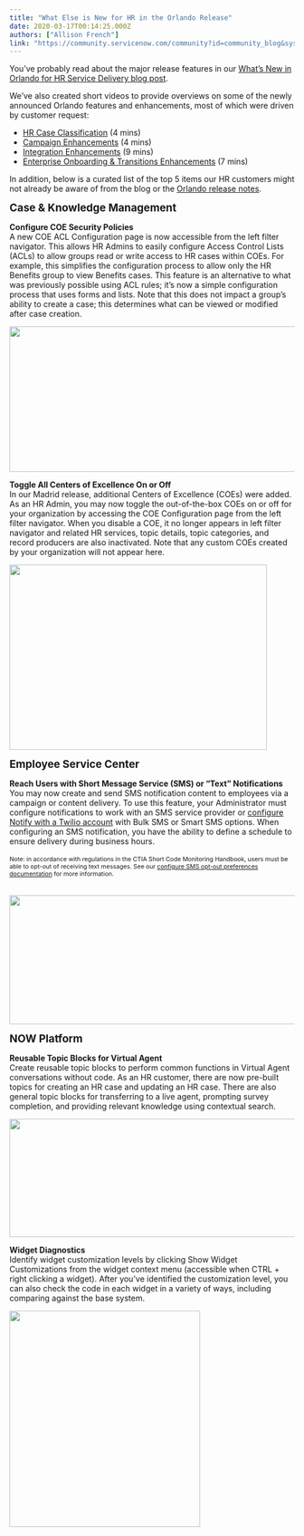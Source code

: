 ```yaml
---
title: "What Else is New for HR in the Orlando Release"
date: 2020-03-17T00:14:25.000Z
authors: ["Allison French"]
link: "https://community.servicenow.com/community?id=community_blog&sys_id=7d49f51edba7c414190dfb2439961989"
---
```

<p>You’ve probably read about the major release features in our <a href="https://community.servicenow.com/community?id&#61;community_Blog&amp;sys_id&#61;6c87f372db668854414eeeb5ca96195d" target="_blank" rel="noopener noreferrer nofollow">What’s New in Orlando for HR Service Delivery blog post</a>.</p>
<p>We’ve also created short videos to provide overviews on some of the newly announced Orlando features and enhancements, most of which were driven by customer request:</p>
<ul><li><a href="https://www.youtube.com/watch?v&#61;NCgBgEz5F_I" target="_blank" rel="noopener noreferrer nofollow">HR Case Classification</a> (4 mins)</li><li><a href="https://www.youtube.com/watch?v&#61;BgK3K_S9rtc" target="_blank" rel="noopener noreferrer nofollow">Campaign Enhancements</a> (4 mins)</li><li><a href="https://www.youtube.com/watch?v&#61;2YExS6KHAOg&amp;feature&#61;youtu.be" target="_blank" rel="noopener noreferrer nofollow">Integration Enhancements</a> (9 mins)</li><li><a href="https://www.youtube.com/watch?v&#61;rEzSpwnvJgA&amp;feature&#61;youtu.be" target="_blank" rel="noopener noreferrer nofollow">Enterprise Onboarding &amp; Transitions Enhancements</a> (7 mins)</li></ul>
<p>In addition, below is a curated list of the top 5 items our HR customers might not already be aware of from the blog or the <a href="https://docs.servicenow.com/bundle/orlando-release-notes/page/release-notes/hr-service-delivery/hr-service-delivery-rn.html" target="_blank" rel="noopener noreferrer nofollow">Orlando release notes</a>.</p>
<p><span style="font-size: 14pt;"><strong>Case &amp; Knowledge Management</strong></span></p>
<p><strong>Configure COE Security Policies</strong> <br />A new COE ACL Configuration page is now accessible from the left filter navigator. This allows HR Admins to easily configure Access Control Lists (ACLs) to allow groups read or write access to HR cases within COEs. For example, this simplifies the configuration process to allow only the HR Benefits group to view Benefits cases. This feature is an alternative to what was previously possible using ACL rules; it’s now a simple configuration process that uses forms and lists. Note that this does not impact a group’s ability to create a case; this determines what can be viewed or modified after case creation.</p>
<p><img style="max-width: 100%; max-height: 480px;" src="https://community.servicenow.com/3a2df99edbe7c414190dfb2439961996.iix" width="634" height="257" /></p>
<p><strong>Toggle All Centers of Excellence On or Off</strong> <br />In our Madrid release, additional Centers of Excellence (COEs) were added. As an HR Admin, you may now toggle the out-of-the-box COEs on or off for your organization by accessing the COE Configuration page from the left filter navigator. When you disable a COE, it no longer appears in left filter navigator and related HR services, topic details, topic categories, and record producers are also inactivated. Note that any custom COEs created by your organization will not appear here.</p>
<p><img style="max-width: 100%; max-height: 480px;" src="https://community.servicenow.com/6f9a3d92dbe7c414190dfb24399619fb.iix" width="455" height="327" /></p>
<p><span style="font-size: 14pt;"><strong>Employee Service Center</strong></span></p>
<p><strong>Reach Users with Short Message Service (SMS) or “Text” Notifications</strong> <br />You may now create and send SMS notification content to employees via a campaign or content delivery. To use this feature, your Administrator must configure notifications to work with an SMS service provider or <a href="https://docs.servicenow.com/bundle/orlando-servicenow-platform/page/product/notify2/task/t_ConfigureNotifyWithTwilio.html" target="_blank" rel="noopener noreferrer nofollow">configure Notify with a Twilio account</a> with Bulk SMS or Smart SMS options. When configuring an SMS notification, you have the ability to define a schedule to ensure delivery during business hours. <br /> <br /><span style="font-size: 8pt;">Note: in accordance with regulations in the CTIA Short Code Monitoring Handbook, users must be able to opt-out of receiving text messages. See our <a href="https://docs.servicenow.com/bundle/orlando-servicenow-platform/page/product/notify2/task/opt-out-requests.html" target="_blank" rel="noopener noreferrer nofollow">configure SMS opt-out preferences documentation</a> for more information.</span></p>
<p> <img style="max-width: 100%; max-height: 480px;" src="https://community.servicenow.com/1342065adb6bc414190dfb2439961931.iix" width="841" height="228" /></p>
<p><span style="font-size: 14pt;"><strong>NOW Platform</strong></span></p>
<p><strong>Reusable Topic Blocks for Virtual Agent</strong><br />Create reusable topic blocks to perform common functions in Virtual Agent conversations without code. As an HR customer, there are now pre-built topics for creating an HR case and updating an HR case. There are also general topic blocks for transferring to a live agent, prompting survey completion, and providing relevant knowledge using contextual search.</p>
<p><img style="max-width: 100%; max-height: 480px;" src="https://community.servicenow.com/9ffaf916dbe7c414190dfb2439961916.iix" width="659" height="209" /></p>
<p><strong>Widget Diagnostics</strong> <br />Identify widget customization levels by clicking Show Widget Customizations from the widget context menu (accessible when CTRL &#43; right clicking a widget). After you&#39;ve identified the customization level, you can also check the code in each widget in a variety of ways, including comparing against the base system.</p>
<p><img style="max-width: 100%; max-height: 480px;" src="https://community.servicenow.com/354bb956dbe7c414190dfb2439961993.iix" width="337" height="382" /></p>